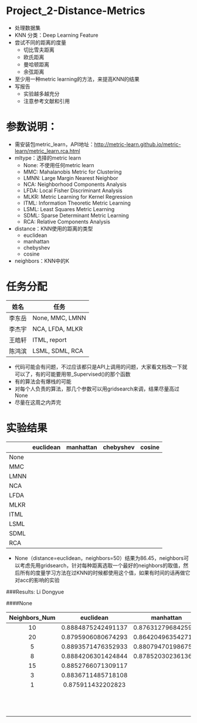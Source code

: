 # Project_2-Distance-Metrics
- 处理数据集
- KNN 分类：Deep Learning Feature
- 尝试不同的距离的度量
  - 切比雪夫距离
  - 欧氏距离
  - 曼哈顿距离
  - 余弦距离
- 至少用一种metric learning的方法，来提高KNN的结果
- 写报告
  - 实验越多越充分
  - 注意参考文献和引用

# 参数说明：
- 需安装包metric_learn，API地址：http://metric-learn.github.io/metric-learn/metric_learn.rca.html
- mltype：选择的metric learn
  - None: 不使用任何metric learn
  - MMC: Mahalanobis Metric for Clustering
  - LMNN: Large Margin Nearest Neighbor
  - NCA: Neighborhood Components Analysis
  - LFDA: Local Fisher Discriminant Analysis
  - MLKR: Metric Learning for Kernel Regression
  - ITML: Information Theoretic Metric Learning
  - LSML: Least Squares Metric Learning
  - SDML: Sparse Determinant Metric Learning
  - RCA: Relative Components Analysis
- distance：KNN使用的距离的类型
  - euclidean
  - manhattan
  - chebyshev
  - cosine
- neighbors：KNN中的K

# 任务分配
|姓名|任务|
|-|-|
|李东岳| None, MMC, LMNN |
|李杰宇| NCA, LFDA, MLKR |
|王皓轩| ITML, report    |
|陈鸿滨| LSML, SDML, RCA |

- 代码可能会有问题，不过应该都只是API上调用的问题，大家看文档改一下就可以了，有的可能要用带_Supervised()的那个函数
- 有的算法会有爆栈的可能
- 对每个人负责的算法，那几个参数可以用gridsearch来调，结果尽量高过None
- 尽量在这周之内弄完

# 实验结果

|      | euclidean | manhattan | chebyshev | cosine |
|-|-|-|-|-|
| None |           |           |           |        |
| MMC  |           |           |           |        |
| LMNN |           |           |           |        |
| NCA  |           |           |           |        |
| LFDA |           |           |           |        |
| MLKR |           |           |           |        |
| ITML |           |           |           |        |
| LSML |           |           |           |        |
| SDML |           |           |           |        |
| RCA  |           |           |           |        |

- None（distance=euclidean，neighbors=50）结果为86.45，neighbors可以考虑先用gridsearch，针对每种距离选取一个最好的neighbors的取值，然后所有的度量学习方法在过KNN的时候都使用这个值，如果有时间的话再做它对acc的影响的实验

###Results: Li Dongyue

####None

| Neighbors_Num |     euclidean      |     manhattan      |     chebyshev      |       cosine       |
| :-----------: | :----------------: | :----------------: | :----------------: | :----------------: |
|      10       | 0.8884875242491137 | 0.8763127968425982 | 0.7844671884406984 | 0.9024014984279884 |
|      20       | 0.8795906080674293 | 0.8642049635427119 | 0.7796508127633955 | 0.8977858050705733 |
|       5       | 0.8893571476352933 | 0.8807947019867549 | 0.785002341293732  | 0.8983878520302362 |
|       8       | 0.8884206301424844 | 0.8785203023613619 |                    |                    |
|      15       | 0.8852766071309117 |                    |                    |                    |
|       3       | 0.8836711485718108 |                    |                    |                    |
|       1       | 0.875911432202823  |                    |                    |                    |
|               |                    |                    |                    |                    |
|               |                    |                    |                    |                    |
|               |                    |                    |                    |                    |
|               |                    |                    |                    |                    |
|               |                    |                    |                    |                    |
|               |                    |                    |                    |                    |
|               |                    |                    |                    |                    |
|               |                    |                    |                    |                    |
|               |                    |                    |                    |                    |
|               |                    |                    |                    |                    |
|               |                    |                    |                    |                    |
|               |                    |                    |                    |                    |
